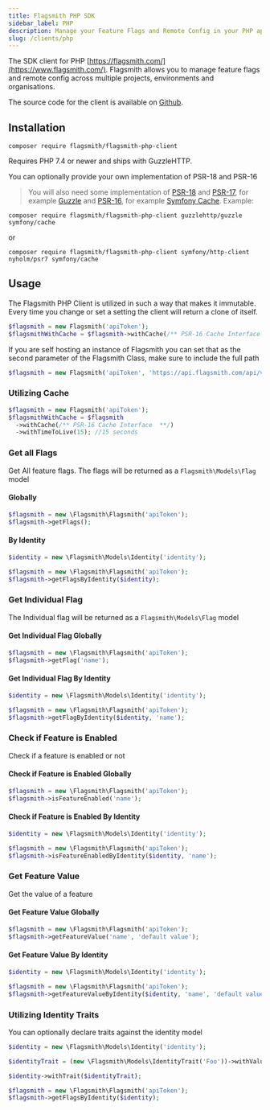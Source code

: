 ```yaml
---
title: Flagsmith PHP SDK
sidebar_label: PHP
description: Manage your Feature Flags and Remote Config in your PHP applications.
slug: /clients/php
---
```


The SDK client for PHP [https://flagsmith.com/](https://www.flagsmith.com/). Flagsmith allows you to manage feature
flags and remote config across multiple projects, environments and organisations.

The source code for the client is available on [Github](https://github.com/flagsmith/flagsmith-php-client).

## Installation

`composer require flagsmith/flagsmith-php-client`

Requires PHP 7.4 or newer and ships with GuzzleHTTP.

You can optionally provide your own implementation of PSR-18 and PSR-16

> You will also need some implementation of [PSR-18](https://packagist.org/providers/psr/http-client-implementation) and
> [PSR-17](https://packagist.org/providers/psr/http-factory-implementation), for example
> [Guzzle](https://packagist.org/packages/guzzlehttp/guzzle) and
> [PSR-16](https://packagist.org/providers/psr/simple-cache-implementation), for example
> [Symfony Cache](https://packagist.org/packages/symfony/cache). Example:

`composer require flagsmith/flagsmith-php-client guzzlehttp/guzzle symfony/cache`

or

`composer require flagsmith/flagsmith-php-client symfony/http-client nyholm/psr7 symfony/cache`

## Usage

The Flagsmith PHP Client is utilized in such a way that makes it immutable. Every time you change or set a setting the
client will return a clone of itself.

```php
$flagsmith = new Flagsmith('apiToken');
$flagsmithWithCache = $flagsmith->withCache(/** PSR-16 Cache Interface  **/);
```

If you are self hosting an instance of Flagsmith you can set that as the second parameter of the Flagsmith Class, make
sure to include the full path

```php
$flagsmith = new Flagsmith('apiToken', 'https://api.flagsmith.com/api/v1/');
```

### Utilizing Cache

```php
$flagsmith = new Flagsmith('apiToken');
$flagsmithWithCache = $flagsmith
  ->withCache(/** PSR-16 Cache Interface  **/)
  ->withTimeToLive(15); //15 seconds
```

### Get all Flags

Get All feature flags. The flags will be returned as a `Flagsmith\Models\Flag` model

#### Globally

```php
$flagsmith = new \Flagsmith\Flagsmith('apiToken');
$flagsmith->getFlags();
```

#### By Identity

```php
$identity = new \Flagsmith\Models\Identity('identity');

$flagsmith = new \Flagsmith\Flagsmith('apiToken');
$flagsmith->getFlagsByIdentity($identity);
```

### Get Individual Flag

The Individual flag will be returned as a `Flagsmith\Models\Flag` model

#### Get Individual Flag Globally

```php
$flagsmith = new \Flagsmith\Flagsmith('apiToken');
$flagsmith->getFlag('name');
```

#### Get Individual Flag By Identity

```php
$identity = new \Flagsmith\Models\Identity('identity');

$flagsmith = new \Flagsmith\Flagsmith('apiToken');
$flagsmith->getFlagByIdentity($identity, 'name');
```

### Check if Feature is Enabled

Check if a feature is enabled or not

#### Check if Feature is Enabled Globally

```php
$flagsmith = new \Flagsmith\Flagsmith('apiToken');
$flagsmith->isFeatureEnabled('name');
```

#### Check if Feature is Enabled By Identity

```php
$identity = new \Flagsmith\Models\Identity('identity');

$flagsmith = new \Flagsmith\Flagsmith('apiToken');
$flagsmith->isFeatureEnabledByIdentity($identity, 'name');
```

### Get Feature Value

Get the value of a feature

#### Get Feature Value Globally

```php
$flagsmith = new \Flagsmith\Flagsmith('apiToken');
$flagsmith->getFeatureValue('name', 'default value');
```

#### Get Feature Value By Identity

```php
$identity = new \Flagsmith\Models\Identity('identity');

$flagsmith = new \Flagsmith\Flagsmith('apiToken');
$flagsmith->getFeatureValueByIdentity($identity, 'name', 'default value');
```

### Utilizing Identity Traits

You can optionally declare traits against the identity model

```php
$identity = new \Flagsmith\Models\Identity('identity');

$identityTrait = (new \Flagsmith\Models\IdentityTrait('Foo'))->withValue('Bar');

$identity->withTrait($identityTrait);

$flagsmith = new \Flagsmith\Flagsmith('apiToken');
$flagsmith->getFlagsByIdentity($identity);
```
